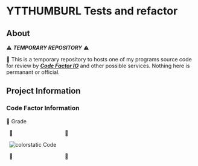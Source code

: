 # YTTHUMBURL Tests and refactor

## About

&#9888; ***TEMPORARY REPOSITORY*** &#9888;

&#128204; This is a temporary repository to hosts one of my programs source code for review by ***[Code Factor IO](https://www.codefactor.io)*** and other possible services&#46; Nothing here is permanant or official&#46;

## Project Information

### Code Factor Information

&#128204; Grade

&nbsp;&nbsp;&#12;&nbsp;&nbsp;&nbsp;&nbsp;&nbsp;&nbsp;&nbsp;&nbsp;&nbsp;&nbsp;&nbsp;&nbsp;&nbsp;&nbsp;&nbsp;&nbsp;&nbsp;&nbsp;&nbsp;&nbsp;&nbsp;&nbsp;&nbsp;&nbsp;&nbsp;&nbsp;&nbsp;&nbsp;&nbsp;&nbsp;&nbsp;&nbsp;&nbsp;&nbsp;&nbsp;&#12;

&nbsp;&nbsp;![colorstatic Code](https://img.shields.io/codefactor/grade/github/Lateralus138/ytthumburl_temp/master?style=for-the-badge)

&nbsp;&nbsp;&#12;&nbsp;&nbsp;&nbsp;&nbsp;&nbsp;&nbsp;&nbsp;&nbsp;&nbsp;&nbsp;&nbsp;&nbsp;&nbsp;&nbsp;&nbsp;&nbsp;&nbsp;&nbsp;&nbsp;&nbsp;&nbsp;&nbsp;&nbsp;&nbsp;&nbsp;&nbsp;&nbsp;&nbsp;&nbsp;&nbsp;&nbsp;&nbsp;&nbsp;&nbsp;&nbsp;&#12;